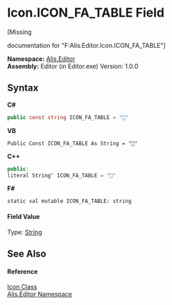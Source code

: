 # Icon.ICON_FA_TABLE Field
 

\[Missing <summary> documentation for "F:Alis.Editor.Icon.ICON_FA_TABLE"\]

**Namespace:**&nbsp;<a href="b150ade4-39de-a232-5f06-d3cdc1b2c538">Alis.Editor</a><br />**Assembly:**&nbsp;Editor (in Editor.exe) Version: 1.0.0

## Syntax

**C#**<br />
``` C#
public const string ICON_FA_TABLE = ""
```

**VB**<br />
``` VB
Public Const ICON_FA_TABLE As String = ""
```

**C++**<br />
``` C++
public:
literal String^ ICON_FA_TABLE = ""
```

**F#**<br />
``` F#
static val mutable ICON_FA_TABLE: string
```


#### Field Value
Type: <a href="https://docs.microsoft.com/dotnet/api/system.string" target="_blank">String</a>

## See Also


#### Reference
<a href="cc0f883c-67f8-f772-c6d7-a60b129f22a7">Icon Class</a><br /><a href="b150ade4-39de-a232-5f06-d3cdc1b2c538">Alis.Editor Namespace</a><br />